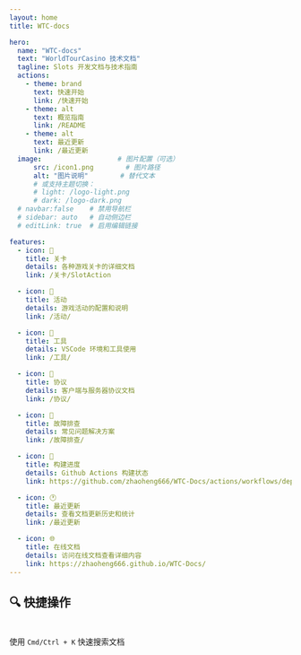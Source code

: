 ```yaml
---
layout: home
title: WTC-docs

hero:
  name: "WTC-docs"
  text: "WorldTourCasino 技术文档"
  tagline: Slots 开发文档与技术指南
  actions:
    - theme: brand
      text: 快速开始
      link: /快速开始
    - theme: alt
      text: 概览指南
      link: /README
    - theme: alt
      text: 最近更新
      link: /最近更新
  image:                   # 图片配置（可选）
      src: /icon1.png        # 图片路径
      alt: "图片说明"        # 替代文本
      # 或支持主题切换：
      # light: /logo-light.png
      # dark: /logo-dark.png
  # navbar:false    # 禁用导航栏
  # sidebar: auto   # 自动侧边栏
  # editLink: true  # 启用编辑链接

features:
  - icon: 🎰
    title: 关卡
    details: 各种游戏关卡的详细文档
    link: /关卡/SlotAction

  - icon: 🎯
    title: 活动
    details: 游戏活动的配置和说明
    link: /活动/

  - icon: 🔧
    title: 工具
    details: VSCode 环境和工具使用
    link: /工具/

  - icon: 📡
    title: 协议
    details: 客户端与服务器协议文档
    link: /协议/

  - icon: 🐛
    title: 故障排查
    details: 常见问题解决方案
    link: /故障排查/

  - icon: 🚀
    title: 构建进度
    details: Github Actions 构建状态
    link: https://github.com/zhaoheng666/WTC-Docs/actions/workflows/deploy.yml

  - icon: 🕐
    title: 最近更新
    details: 查看文档更新历史和统计
    link: /最近更新

  - icon: 🌐
    title: 在线文档
    details: 访问在线文档查看详细内容
    link: https://zhaoheng666.github.io/WTC-Docs/
---
```

## 🔍 快捷操作

<div class="tip custom-block" style="padding-top: 8px">

使用 `Cmd/Ctrl + K` 快速搜索文档

</div>
